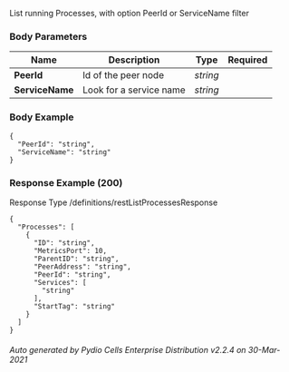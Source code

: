 






 
List running Processes, with option PeerId or ServiceName filter  


### Body Parameters

Name | Description | Type | Required
---|---|---|---
**PeerId** | Id of the peer node | _string_ |   
**ServiceName** | Look for a service name | _string_ |   


### Body Example
```
{
  "PeerId": "string",
  "ServiceName": "string"
}
```






### Response Example (200)
Response Type /definitions/restListProcessesResponse

```
{
  "Processes": [
    {
      "ID": "string",
      "MetricsPort": 10,
      "ParentID": "string",
      "PeerAddress": "string",
      "PeerId": "string",
      "Services": [
        "string"
      ],
      "StartTag": "string"
    }
  ]
}
```




###### Auto generated by Pydio Cells Enterprise Distribution v2.2.4 on 30-Mar-2021
